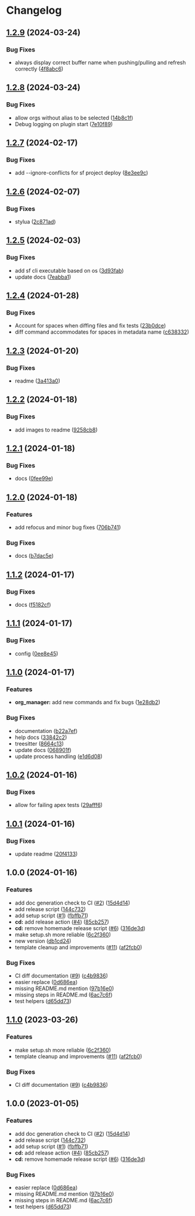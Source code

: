 # Changelog

## [1.2.9](https://github.com/jonathanmorris180/salesforce.nvim/compare/v1.2.8...v1.2.9) (2024-03-24)


### Bug Fixes

* always display correct buffer name when pushing/pulling and refresh correctly ([4f8abc6](https://github.com/jonathanmorris180/salesforce.nvim/commit/4f8abc674465d4bcf2fd2152142e93eabf7355e2))

## [1.2.8](https://github.com/jonathanmorris180/salesforce.nvim/compare/v1.2.7...v1.2.8) (2024-03-24)


### Bug Fixes

* allow orgs without alias to be selected ([14b8c1f](https://github.com/jonathanmorris180/salesforce.nvim/commit/14b8c1fbdda608c9e8208a40d2f05c6577c00001))
* Debug logging on plugin start ([7e10f89](https://github.com/jonathanmorris180/salesforce.nvim/commit/7e10f89f00f289c48da31cbd9fdbb4a929d03ae6))

## [1.2.7](https://github.com/jonathanmorris180/salesforce.nvim/compare/v1.2.6...v1.2.7) (2024-02-17)


### Bug Fixes

* add --ignore-conflicts for sf project deploy ([8e3ee9c](https://github.com/jonathanmorris180/salesforce.nvim/commit/8e3ee9c42a6635eb969713d15808f0f614a938a5))

## [1.2.6](https://github.com/jonathanmorris180/salesforce.nvim/compare/v1.2.5...v1.2.6) (2024-02-07)


### Bug Fixes

* stylua ([2c871ad](https://github.com/jonathanmorris180/salesforce.nvim/commit/2c871ad85baa1d51e34d03c4805f696528fde4cb))

## [1.2.5](https://github.com/jonathanmorris180/salesforce.nvim/compare/v1.2.4...v1.2.5) (2024-02-03)


### Bug Fixes

* add sf cli executable based on os ([3d93fab](https://github.com/jonathanmorris180/salesforce.nvim/commit/3d93fabd0e3e49bea1d1d5a383ac967f3c0b460c))
* update docs ([7eabba1](https://github.com/jonathanmorris180/salesforce.nvim/commit/7eabba16ef1c343046a8e3b31ca583c1c8d1ae33))

## [1.2.4](https://github.com/jonathanmorris180/salesforce.nvim/compare/v1.2.3...v1.2.4) (2024-01-28)


### Bug Fixes

* Account for spaces when diffing files and fix tests ([23b0dce](https://github.com/jonathanmorris180/salesforce.nvim/commit/23b0dced73490c320104332852138caf67c957ed))
* diff command accommodates for spaces in metadata name ([c638332](https://github.com/jonathanmorris180/salesforce.nvim/commit/c638332e008760598015c0c47dd335b09cb12761))

## [1.2.3](https://github.com/jonathanmorris180/salesforce.nvim/compare/v1.2.2...v1.2.3) (2024-01-20)


### Bug Fixes

* readme ([3a413a0](https://github.com/jonathanmorris180/salesforce.nvim/commit/3a413a009323a2b580df2ffc8be7e180b7b0dcdc))

## [1.2.2](https://github.com/jonathanmorris180/salesforce.nvim/compare/v1.2.1...v1.2.2) (2024-01-18)


### Bug Fixes

* add images to readme ([9258cb8](https://github.com/jonathanmorris180/salesforce.nvim/commit/9258cb86620a147d3abc112b9ae442b93ff5b62b))

## [1.2.1](https://github.com/jonathanmorris180/salesforce.nvim/compare/v1.2.0...v1.2.1) (2024-01-18)


### Bug Fixes

* docs ([0fee99e](https://github.com/jonathanmorris180/salesforce.nvim/commit/0fee99e46b92c4191125f5c7876512304f3fffd2))

## [1.2.0](https://github.com/jonathanmorris180/salesforce.nvim/compare/v1.1.2...v1.2.0) (2024-01-18)


### Features

* add refocus and minor bug fixes ([706b741](https://github.com/jonathanmorris180/salesforce.nvim/commit/706b741fcbfd4b911330ea3105ed7807f8cb2906))


### Bug Fixes

* docs ([b7dac5e](https://github.com/jonathanmorris180/salesforce.nvim/commit/b7dac5e0b858a637082998741a52a0e3de1efccb))

## [1.1.2](https://github.com/jonathanmorris180/salesforce.nvim/compare/v1.1.1...v1.1.2) (2024-01-17)


### Bug Fixes

* docs ([f5182cf](https://github.com/jonathanmorris180/salesforce.nvim/commit/f5182cf5543a74b28c3fb5bd376faa92b0715316))

## [1.1.1](https://github.com/jonathanmorris180/salesforce.nvim/compare/v1.1.0...v1.1.1) (2024-01-17)


### Bug Fixes

* config ([0ee8e45](https://github.com/jonathanmorris180/salesforce.nvim/commit/0ee8e45b34ad3213cc0c8a0b7a02a5ba4d68b00e))

## [1.1.0](https://github.com/jonathanmorris180/salesforce.nvim/compare/v1.0.2...v1.1.0) (2024-01-17)


### Features

* **org_manager:** add new commands and fix bugs ([1e28db2](https://github.com/jonathanmorris180/salesforce.nvim/commit/1e28db2656c9dba9f696474d9f11c4f365d8a927))


### Bug Fixes

* documentation ([b22a7ef](https://github.com/jonathanmorris180/salesforce.nvim/commit/b22a7ef192c657271133f48d1644e047491f8867))
* help docs ([33842c2](https://github.com/jonathanmorris180/salesforce.nvim/commit/33842c2edd7d73be59920beb997ca0e62f53e1bf))
* treesitter ([8664c13](https://github.com/jonathanmorris180/salesforce.nvim/commit/8664c136f9964d9e7c200df79325d44afbe58a52))
* update docs ([068901f](https://github.com/jonathanmorris180/salesforce.nvim/commit/068901f19c2f06662315ffb8343e265940bc3b6c))
* update process handling ([e1d6d08](https://github.com/jonathanmorris180/salesforce.nvim/commit/e1d6d083dfb9e9c19d1302bedfd17f4c30889ba5))

## [1.0.2](https://github.com/jonathanmorris180/salesforce.nvim/compare/v1.0.1...v1.0.2) (2024-01-16)


### Bug Fixes

* allow for failing apex tests ([29afff6](https://github.com/jonathanmorris180/salesforce.nvim/commit/29afff6d94380d6efbf0b546ca2f432d22147665))

## [1.0.1](https://github.com/jonathanmorris180/salesforce.nvim/compare/v1.0.0...v1.0.1) (2024-01-16)


### Bug Fixes

* update readme ([20f4133](https://github.com/jonathanmorris180/salesforce.nvim/commit/20f41333d7a1fa9ae9d7889fd19f0607fde7107b))

## 1.0.0 (2024-01-16)


### Features

* add doc generation check to CI ([#2](https://github.com/jonathanmorris180/salesforce.nvim/issues/2)) ([15d4d14](https://github.com/jonathanmorris180/salesforce.nvim/commit/15d4d1462f0bf99349ddd626d8f1a4b1b95f8a14))
* add release script ([144c732](https://github.com/jonathanmorris180/salesforce.nvim/commit/144c732b598c01c52f81d89f085ff5a5aefe1a1f))
* add setup script ([#1](https://github.com/jonathanmorris180/salesforce.nvim/issues/1)) ([fbffb71](https://github.com/jonathanmorris180/salesforce.nvim/commit/fbffb71deea4fafb4e76c5901fa263b155ab8e94))
* **cd:** add release action ([#4](https://github.com/jonathanmorris180/salesforce.nvim/issues/4)) ([85cb257](https://github.com/jonathanmorris180/salesforce.nvim/commit/85cb257bfe0c2770364541044cfc478cecf58a2a))
* **cd:** remove homemade release script ([#6](https://github.com/jonathanmorris180/salesforce.nvim/issues/6)) ([316de3d](https://github.com/jonathanmorris180/salesforce.nvim/commit/316de3d10be0f704bdfecde3d889efe9c2e57570))
* make setup.sh more reliable ([6c2f360](https://github.com/jonathanmorris180/salesforce.nvim/commit/6c2f360be9acd1c747f9cce112c6a0205e76532c))
* new version ([db1cd24](https://github.com/jonathanmorris180/salesforce.nvim/commit/db1cd244f8bcab27e0085fb16d50d005e712d01b))
* template cleanup and improvements ([#11](https://github.com/jonathanmorris180/salesforce.nvim/issues/11)) ([af2fcb0](https://github.com/jonathanmorris180/salesforce.nvim/commit/af2fcb0ffcac54eb9e4092bb860c22e29d2579dc))


### Bug Fixes

* CI diff documentation ([#9](https://github.com/jonathanmorris180/salesforce.nvim/issues/9)) ([c4b9836](https://github.com/jonathanmorris180/salesforce.nvim/commit/c4b98367f82a6fe47d7268ac7a3887643831eac8))
* easier replace ([0d686ea](https://github.com/jonathanmorris180/salesforce.nvim/commit/0d686eab4a45c4437bfaa3fdf8365de305587dff))
* missing README.md mention ([97b16e0](https://github.com/jonathanmorris180/salesforce.nvim/commit/97b16e028283cc7a47421da518cd51c3db206427))
* missing steps in README.md ([6ac7c6f](https://github.com/jonathanmorris180/salesforce.nvim/commit/6ac7c6fab61fd9af968ad476161b06406692ca87))
* test helpers ([d65dd73](https://github.com/jonathanmorris180/salesforce.nvim/commit/d65dd73119ec466bdd99d9833f27c4f6a936fe1e))

## [1.1.0](https://github.com/shortcuts/neovim-plugin-boilerplate/compare/v1.0.0...v1.1.0) (2023-03-26)


### Features

* make setup.sh more reliable ([6c2f360](https://github.com/shortcuts/neovim-plugin-boilerplate/commit/6c2f360be9acd1c747f9cce112c6a0205e76532c))
* template cleanup and improvements ([#11](https://github.com/shortcuts/neovim-plugin-boilerplate/issues/11)) ([af2fcb0](https://github.com/shortcuts/neovim-plugin-boilerplate/commit/af2fcb0ffcac54eb9e4092bb860c22e29d2579dc))


### Bug Fixes

* CI diff documentation ([#9](https://github.com/shortcuts/neovim-plugin-boilerplate/issues/9)) ([c4b9836](https://github.com/shortcuts/neovim-plugin-boilerplate/commit/c4b98367f82a6fe47d7268ac7a3887643831eac8))

## 1.0.0 (2023-01-05)


### Features

* add doc generation check to CI ([#2](https://github.com/shortcuts/neovim-plugin-boilerplate/issues/2)) ([15d4d14](https://github.com/shortcuts/neovim-plugin-boilerplate/commit/15d4d1462f0bf99349ddd626d8f1a4b1b95f8a14))
* add release script ([144c732](https://github.com/shortcuts/neovim-plugin-boilerplate/commit/144c732b598c01c52f81d89f085ff5a5aefe1a1f))
* add setup script ([#1](https://github.com/shortcuts/neovim-plugin-boilerplate/issues/1)) ([fbffb71](https://github.com/shortcuts/neovim-plugin-boilerplate/commit/fbffb71deea4fafb4e76c5901fa263b155ab8e94))
* **cd:** add release action ([#4](https://github.com/shortcuts/neovim-plugin-boilerplate/issues/4)) ([85cb257](https://github.com/shortcuts/neovim-plugin-boilerplate/commit/85cb257bfe0c2770364541044cfc478cecf58a2a))
* **cd:** remove homemade release script ([#6](https://github.com/shortcuts/neovim-plugin-boilerplate/issues/6)) ([316de3d](https://github.com/shortcuts/neovim-plugin-boilerplate/commit/316de3d10be0f704bdfecde3d889efe9c2e57570))


### Bug Fixes

* easier replace ([0d686ea](https://github.com/shortcuts/neovim-plugin-boilerplate/commit/0d686eab4a45c4437bfaa3fdf8365de305587dff))
* missing README.md mention ([97b16e0](https://github.com/shortcuts/neovim-plugin-boilerplate/commit/97b16e028283cc7a47421da518cd51c3db206427))
* missing steps in README.md ([6ac7c6f](https://github.com/shortcuts/neovim-plugin-boilerplate/commit/6ac7c6fab61fd9af968ad476161b06406692ca87))
* test helpers ([d65dd73](https://github.com/shortcuts/neovim-plugin-boilerplate/commit/d65dd73119ec466bdd99d9833f27c4f6a936fe1e))
